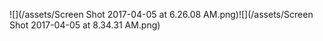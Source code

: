 ![](/assets/Screen Shot 2017-04-05 at 6.26.08 AM.png)![](/assets/Screen Shot 2017-04-05 at 8.34.31 AM.png)

